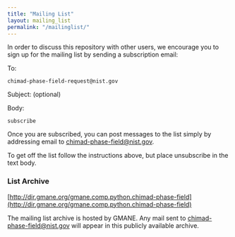 ```yaml
---
title: "Mailing List"
layout: mailing_list
permalink: "/mailinglist/"
---
```


In order to discuss this repository with other users, we encourage you
to sign up for the mailing list by sending a subscription email:

To:

    chimad-phase-field-request@nist.gov

Subject: (optional)

Body:

    subscribe

Once you are subscribed, you can post messages to the list simply by
addressing email to <chimad-phase-field@nist.gov>.

To get off the list follow the instructions above, but place
unsubscribe in the text body.

### List Archive

[http://dir.gmane.org/gmane.comp.python.chimad-phase-field](http://dir.gmane.org/gmane.comp.python.chimad-phase-field)

The mailing list archive is hosted by GMANE. Any mail sent to
<chimad-phase-field@nist.gov> will appear in this publicly available
archive.
